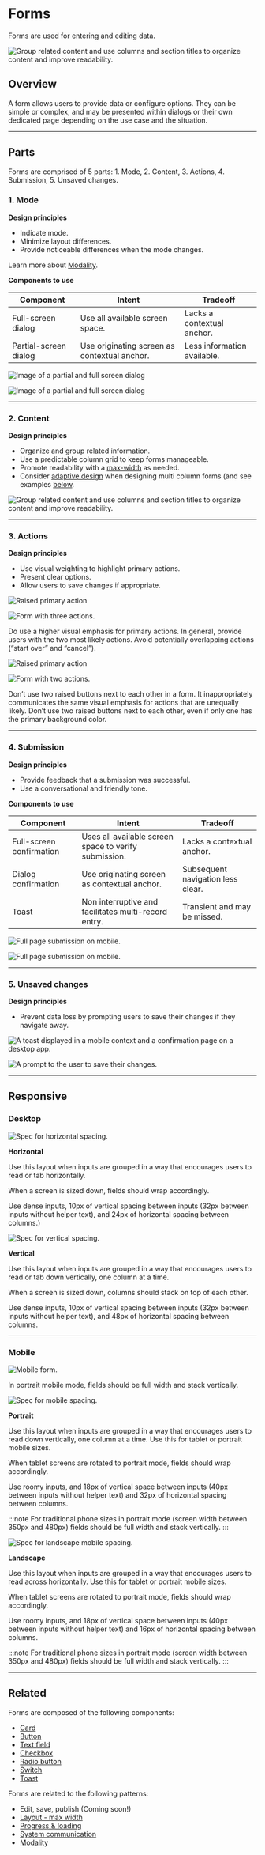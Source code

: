 # Forms

Forms are used for entering and editing data. 

<ImageBlock padded={false}>

![Group related content and use columns and section titles to organize content and improve readability.](./images/complex-form.png)

</ImageBlock>

## Overview

A form allows users to provide data or configure options. They can be simple or complex, and may be presented within dialogs or their own dedicated page depending on the use case and the situation.

---

## Parts

Forms are comprised of 5 parts: 1. Mode, 2. Content, 3. Actions, 4. Submission, 5. Unsaved changes.

### 1. Mode

**Design principles**

- Indicate mode.
- Minimize layout differences.
- Provide noticeable differences when the mode changes.

Learn more about [Modality](/patterns/other/modality).

**Components to use**

| Component             | Intent                                       | Tradeoff
| --------------------- | -------------------------------------------- | --- 
| Full-screen dialog    | Use all available screen space.              | Lacks a contextual anchor.
| Partial-screen dialog | Use originating screen as contextual anchor. | Less information available.

<ImageBlock caption="Forms may be displayed in a full screen dialog with options to save and cancel. A full page offers more space for longer forms.">

![ Image of a partial and full screen dialog](./images/form-full.png)

</ImageBlock>

<ImageBlock caption="Shorter forms may be displayed in a dialog with a header and actions in the footer.">

![ Image of a partial and full screen dialog](./images/form-dialog.png)

</ImageBlock>

---

### 2. Content

**Design principles**

- Organize and group related information. 
- Use a predictable column grid to keep forms manageable. 
- Promote readability with a [max-width](/patterns/layout/grid#content-max-width) as needed. 
- Consider [adaptive design](/patterns/layout/page-layouts) when designing multi column forms (and see examples [below](#responsive).

<ImageBlock padded={false} caption="Group related content and use columns and section titles to organize content and improve readability.">

![Group related content and use columns and section titles to organize content and improve readability.](./images/dividers-form.png)

</ImageBlock>

---

### 3. Actions

**Design principles**

- Use visual weighting to highlight primary actions. 
- Present clear options.
- Allow users to save changes if appropriate. 

<DoDontGrid titleText=" ">
  <DoDontRow>
  <DoDontImage>

![Raised primary action](./images/button-do.png)

  </DoDontImage>
  <DoDontImage>

![Form with three actions.](./images/button-caution.png)

  </DoDontImage>
  </DoDontRow>
  <DoDontRow>
    <DoDont type="do">Do use a higher visual emphasis for primary actions.</DoDont>
    <DoDont type="caution">In general, provide users with the two most likely actions. Avoid potentially overlapping actions (“start over” and “cancel”).</DoDont>
  </DoDontRow>
</DoDontGrid>

<DoDontGrid titleText=" ">
  <DoDontRow>
  <DoDontImage>

![Raised primary action](./images/buttons-dont-2.png)

  </DoDontImage>
  <DoDontImage>

![Form with two actions.](./images/buttons-dont.png)

  </DoDontImage>
  </DoDontRow>

  <DoDontRow>
    <DoDont type="dont">Don’t use two raised buttons next to each other in a form. It inappropriately communicates the same visual emphasis for actions that are unequally likely.</DoDont>
    <DoDont type="dont">Don’t use two raised buttons next to each other, even if only one has the primary background color.</DoDont>
  </DoDontRow>
</DoDontGrid>

---

### 4. Submission

**Design principles**

- Provide feedback that a submission was successful. 
- Use a conversational and friendly tone.

**Components to use**

| Component                | Intent                                                | Tradeoff
| ------------------------ | ----------------------------------------------------- | ---
| Full-screen confirmation | Uses all available screen space to verify submission. | Lacks a contextual anchor.
| Dialog confirmation      | Use originating screen as contextual anchor.          | Subsequent navigation less clear.
| Toast                    | Non interruptive and facilitates multi-record entry.  | Transient and may be missed.

<ImageBlock maxWidth="350px" caption="Confirmation displayed as a full page on mobile.">

![Full page submission on mobile.](./images/confirm-full.png)

</ImageBlock>

<ImageBlock caption="Confirmation displayed in a dialog.">

![Full page submission on mobile.](./images/confirm-dialog.png)

</ImageBlock>

---

### 5. Unsaved changes

**Design principles**

- Prevent data loss by prompting users to save their changes if they navigate away.

<ImageBlock padded={false} caption="1. Form submission may be confirmed with a toast. <br> 2. Form submission may also be confirmed with a full page or dialog confirmation pattern.">

![A toast displayed in a mobile context and a confirmation page on a desktop app.](./images/confirmation-types.png)

</ImageBlock>

<ImageBlock maxWidth="350px" caption="Warn losers they’ll lose their data if they attempt to navigate away without saving.">

![A prompt to the user to save their changes.](./images/dirty-handling.png)

</ImageBlock>

---

## Responsive

### Desktop

<ImageBlock max-width="500px">

![Spec for horizontal spacing.](./images/desktop-horizontal.png)

</ImageBlock>

**Horizontal**

Use this layout when inputs are grouped in a way that encourages users to read or tab horizontally. 

When a screen is sized down, fields should wrap accordingly. 

Use dense inputs, 10px of vertical spacing between inputs (32px between inputs without helper text), and 24px of horizontal spacing between columns.)

<ImageBlock max-width="500px">

![Spec for vertical spacing.](./images/desktop-vertical.png)

</ImageBlock>

**Vertical**

Use this layout when inputs are grouped in a way that encourages users to read or tab down vertically, one column at a time. 

When a screen is sized down, columns should stack on top of each other. 

Use dense inputs, 10px of vertical spacing between inputs (32px between inputs without helper text), and 48px of horizontal spacing between columns. 

---

### Mobile 

<ImageBlock max-width="400px">

![Mobile form.](./images/forms-mobile.png)

</ImageBlock>

In portrait mobile mode, fields should be full width and stack vertically.

<ImageBlock max-width="500px">

![Spec for mobile spacing.](./images/mobile-vertical.png)

</ImageBlock>

**Portrait**

Use this layout when inputs are grouped in a way that encourages users to read down vertically, one column at a time. Use this for tablet or portrait mobile sizes.

When tablet screens are rotated to portrait mode, fields should wrap accordingly. 

Use roomy inputs, and 18px of vertical space between inputs (40px between inputs without helper text) and 32px of horizontal spacing between columns. 

:::note
For traditional phone sizes in portrait mode (screen width between 350px and 480px) fields should be full width and stack vertically.
:::

<ImageBlock>

![Spec for landscape mobile spacing.](./images/mobile-horizontal.png)

</ImageBlock>

**Landscape**

Use this layout when inputs are grouped in a way that encourages users to read across horizontally. Use this for tablet or portrait mobile sizes. 

When tablet screens are rotated to portrait mode, fields should wrap accordingly. 

Use roomy inputs, and 18px of vertical space between inputs (40px between inputs without helper text) and 16px of horizontal spacing between columns. 

:::note
For traditional phone sizes in portrait mode (screen width between 350px and 480px) fields should be full width and stack vertically.
:::

---

## Related 

Forms are composed of the following components:

- [Card](/components/cards/card)
- [Button](/components/buttons/button)
- [Text field](/components/fields/text-field)
- [Checkbox](/components/controls/checkbox)
- [Radio button](/components/controls/radio-button)
- [Switch](/components/controls/switch)
- [Toast](/components/notifications-and-messages/toast)

Forms are related to the following patterns:
- Edit, save, publish (Coming soon!)
- [Layout - max width](/patterns/layout/grid#content-max-width)
- [Progress & loading](/patterns/progress-and-loading)
- [System communication](/patterns/other/system-communication)
- [Modality](/patterns/other/modality)
